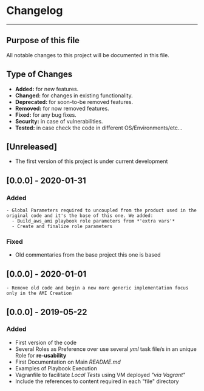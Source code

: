 # Changelog
---

## Purpose of this file

All notable changes to this project will be documented in this file.

## Type of Changes

  - **Added:** for new features.
  - **Changed:** for changes in existing functionality.
  - **Deprecated:** for soon-to-be removed features.
  - **Removed:** for now removed features.
  - **Fixed:** for any bug fixes.
  - **Security:** in case of vulnerabilities.
  - **Tested:** in case check the code in different OS/Environments/etc...

## [Unreleased]
  
  - The first version of this project is under current development

## [0.0.0] - 2020-01-31

### Added 

    - Global Parameters required to uncoupled from the product used in the original code and it's the base of this one. We added:
      - Build_aws_ami playbook role parameters from *'extra vars'*
      - Create and finalize role parameters

### Fixed

   - Old commentaries from the base project this one is based   

## [0.0.0] - 2020-01-01

    - Remove old code and begin a new more generic implementation focus only in the AMI Creation

## [0.0.0] - 2019-05-22

### Added

  - First version of the code 
  - Several Roles as Preference over use several *yml* task file/s in an unique Role for **re-usability**
  - First Documentation on Main *README.md*
  - Examples of Playbook Execution 
  - Vagranfile to facilitate *Local Tests* using VM deployed *"via Vagrant"*
  - Include the references to content required in each "file" directory
